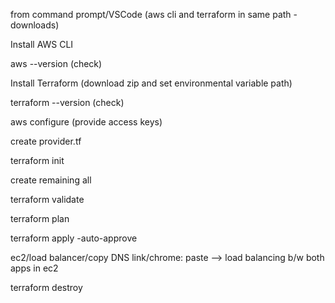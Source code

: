 from command prompt/VSCode (aws cli and terraform in same path - downloads)

Install AWS CLI

aws --version (check)

Install Terraform (download zip and set environmental variable path)

terraform --version (check)

aws configure (provide access keys)

create provider.tf

terraform init

create remaining all

terraform validate

terraform plan

terraform apply -auto-approve

ec2/load balancer/copy DNS link/chrome: paste --> load balancing b/w both apps in ec2

terraform destroy


